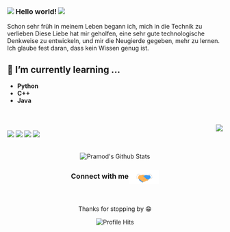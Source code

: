 ### <img src="https://github.com/exodusnick/exodusnick/blob/master/Assets/Hi.gif" width="29px"> Hello world!&nbsp;<img src="https://github.com/exodusnick/exodusnick/blob/master/Assets/Earth.gif" width="24px">

Schon sehr früh in meinem Leben begann ich, mich in die Technik zu verlieben Diese Liebe hat mir geholfen, eine sehr gute technologische Denkweise zu entwickeln, und mir die Neugierde gegeben, mehr zu lernen. Ich glaube fest daran, dass kein Wissen genug ist.


## 🌱 I’m currently learning ...
- **Python**
- **C++**
- **Java**
<br/>
  <br/>
  
<img align="right" src="https://github.com/exodusnick/exodusnick/blob/master/Assets/Developer.gif"/>


<code><a href="https://www.python.org/" target="_blank"><img height="50" src="https://www.vectorlogo.zone/logos/python/python-ar21.svg"></a></code>
<code><a href="https://www.linux.org/" target="_blank"><img height="50" src="https://www.vectorlogo.zone/logos/linux/linux-ar21.svg"></a></code>
<code><a href="https://reactjs.org/" target="_blank"><img height="50" src="https://www.vectorlogo.zone/logos/reactjs/reactjs-ar21.svg"></a></code>
<code><a href="https://www.docker.com/" target="_blank"><img height="50" src="https://www.vectorlogo.zone/logos/docker/docker-official.svg"></a></code>
<br/><br/>

<p align="center">
<img align="center" src="https://github-readme-stats.vercel.app/api?username=Exodusnick&&show_icons=true&theme=radical" alt="Pramod's Github Stats">
</p> 
 
<div align="center">
  <h3 align="center">Connect with me<img align="center" src="https://github.com/Exodusnick/Exdusnick/blob/main/Assets/Handshake.gif" height="33px" /></h3> 
</div>
<p align="center">
 <a 
 </a> 
  <br/>
  <br/>
  Thanks for stopping by 😁<br/>
</p>
<p align="center"><img alt="Profile Hits" src="https://hits.seeyoufarm.com/api/count/incr/badge.svg?url=https%3A%2F%2Fgithub.com%2Frajput2107%2F" /></p>
